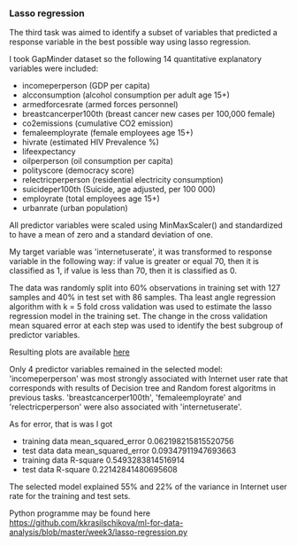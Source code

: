 ### Lasso regression

The third task was aimed to identify a subset of variables that predicted a response variable in the best possible way using lasso regression.

I took GapMinder dataset so the following 14 quantitative explanatory variables were included:
  - incomeperperson (GDP per capita)
  - alcconsumption (alcohol consumption per adult age 15+)
  - armedforcesrate (armed forces personnel)
  - breastcancerper100th (breast cancer new cases per 100,000 female)
  - co2emissions (cumulative CO2 emission)
  - femaleemployrate (female employees age 15+)
  - hivrate (estimated HIV Prevalence %)
  - lifeexpectancy	
  - oilperperson (oil consumption per capita)
  - polityscore (democracy score)
  - relectricperperson (residential electricity consumption)
  - suicideper100th (Suicide, age adjusted, per 100 000)
  - employrate (total employees age 15+)
  - urbanrate (urban population)
  
All predictor variables were scaled using MinMaxScaler() and standardized to have a mean of zero and a standard deviation of one.

My target variable was 'internetuserate', it was transformed to response variable in the following way: if value is greater or equal 70, then it is classified as 1, if value is less than 70, then it is classified as 0.

The data was randomly split into 60% observations in training set with 127 samples and 40% in test set with 86 samples. Tha least angle regression algorithm with k = 5 fold cross validation was used to estimate the lasso regression model in the training set. The change in the cross validation mean squared error at each step was used to identify the best subgroup of predictor variables.

Resulting plots are available [here](https://github.com/kkrasilschikova/ml-for-data-analysis/blob/master/week3/plots.PNG)

Only 4 predictor variables remained in the selected model: 'incomeperperson' was most strongly associated with Internet user rate that corresponds with results of Decision tree and Random forest algoritms in previous tasks. 'breastcancerper100th', 'femaleemployrate' and 'relectricperperson' were also associated with 'internetuserate'.

As for error, that is was I got
  - training data mean_squared_error 0.062198215815520756
  - test data data mean_squared_error 0.09347911947693663
  - training data R-square 0.5493283814516914
  - test data R-square 0.22142841480695608
  
The selected model explained 55% and 22% of the variance in Internet user rate for the training and test sets.
  
Python programme may be found here https://github.com/kkrasilschikova/ml-for-data-analysis/blob/master/week3/lasso-regression.py